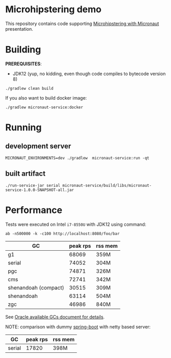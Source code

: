 # Microhipstering demo

This repository contains code supporting [Microhipstering with Micronaut](https://slides.com/gracnar/microhipstering-with-micronaut/)
presentation.

# Building

**PREREQUISITES**:

* JDK12 (yup, no kidding, even though code compiles to bytecode version 8)

```
./gradlew clean build
```

If you also want to build docker image:

```
./gradlew micronaut-service:docker
```

# Running

## development server

```
MICRONAUT_ENVIRONMENTS=dev ./gradlew  micronaut-service:run -qt
```

## built artifact

```
./run-service-jar serial micronaut-service/build/libs/micronaut-service-1.0.0-SNAPSHOT-all.jar 
```

# Performance

Tests were executed on Intel `i7-8550U` with JDK12 using command:

```
ab -n500000 -k -c100 http://localhost:8080/foo/bar
```

| GC | peak rps | rss mem |
|----|----------|---------|
| g1                   | 68069 | 359M |
| serial               | 74052 | 304M |
| pgc                  | 74871 | 326M |
| cms                  | 72741 | 342M |
| shenandoah (compact) | 30515 | 309M |
| shenandoah           | 63114 | 504M |
| zgc                  | 46986 | 840M |

See [Oracle available GCs document for details](https://docs.oracle.com/en/java/javase/12/gctuning/available-collectors.html).


NOTE: comparison with dummy [spring-boot](spring-boot-service/) with netty based server:

| GC | peak rps | rss mem |
|----|----------|---------|
| serial               | 17820 | 398M |

